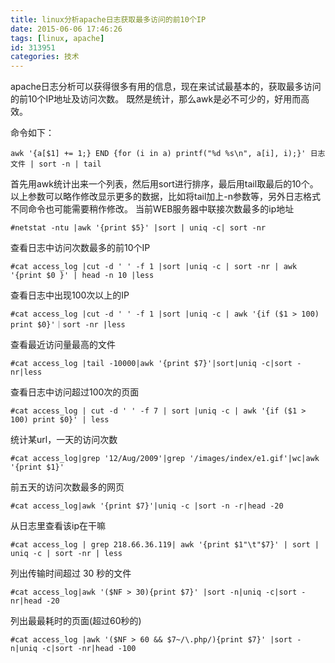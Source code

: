 ```yaml
---
title: linux分析apache日志获取最多访问的前10个IP
date: 2015-06-06 17:46:26
tags: [linux, apache]
id: 313951
categories: 技术
---
```


apache日志分析可以获得很多有用的信息，现在来试试最基本的，获取最多访问的前10个IP地址及访问次数。
既然是统计，那么awk是必不可少的，好用而高效。

命令如下：

`awk '{a[$1] += 1;} END {for (i in a) printf("%d %s\n", a[i], i);}' 日志文件 | sort -n | tail`

首先用awk统计出来一个列表，然后用sort进行排序，最后用tail取最后的10个。
以上参数可以略作修改显示更多的数据，比如将tail加上-n参数等，另外日志格式不同命令也可能需要稍作修改。
当前WEB服务器中联接次数最多的ip地址

```
#netstat -ntu |awk '{print $5}' |sort | uniq -c| sort -nr
```

查看日志中访问次数最多的前10个IP

```
#cat access_log |cut -d ' ' -f 1 |sort |uniq -c | sort -nr | awk '{print $0 }' | head -n 10 |less
```
 
查看日志中出现100次以上的IP

```
#cat access_log |cut -d ' ' -f 1 |sort |uniq -c | awk '{if ($1 > 100) print $0}'｜sort -nr |less
```

查看最近访问量最高的文件

```
#cat access_log |tail -10000|awk '{print $7}'|sort|uniq -c|sort -nr|less
```
 
查看日志中访问超过100次的页面

```
#cat access_log | cut -d ' ' -f 7 | sort |uniq -c | awk '{if ($1 > 100) print $0}' | less
```
 
统计某url，一天的访问次数

```
#cat access_log|grep '12/Aug/2009'|grep '/images/index/e1.gif'|wc|awk '{print $1}'
```
 
前五天的访问次数最多的网页

```
#cat access_log|awk '{print $7}'|uniq -c |sort -n -r|head -20
```
 
从日志里查看该ip在干嘛

```
#cat access_log | grep 218.66.36.119| awk '{print $1"\t"$7}' | sort | uniq -c | sort -nr | less
```
 
列出传输时间超过 30 秒的文件

```
#cat access_log|awk '($NF > 30){print $7}' |sort -n|uniq -c|sort -nr|head -20
```
 
列出最最耗时的页面(超过60秒的)

```
#cat access_log |awk '($NF > 60 && $7~/\.php/){print $7}' |sort -n|uniq -c|sort -nr|head -100
```